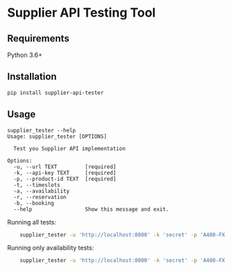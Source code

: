 # Supplier API Testing Tool

## Requirements

Python 3.6+

## Installation

```sh
pip install supplier-api-tester
```

## Usage

```
supplier_tester --help
Usage: supplier_tester [OPTIONS]

  Test you Supplier API implementation

Options:
  -u, --url TEXT         [required]
  -k, --api-key TEXT     [required]
  -p, --product-id TEXT  [required]
  -t, --timeslots
  -a, --availability
  -r, --reservation
  -b, --booking
  --help                 Show this message and exit.
```

Running all tests:

```sh
    supplier_tester -u 'http://localhost:8000' -k 'secret' -p 'A400-FX'
```

Running only availability tests:

```sh
    supplier_tester -u 'http://localhost:8000' -k 'secret' -p 'A400-FX' -a
```
